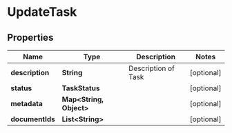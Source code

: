 

# UpdateTask


## Properties

| Name | Type | Description | Notes |
|------------ | ------------- | ------------- | -------------|
|**description** | **String** | Description of Task |  [optional] |
|**status** | **TaskStatus** |  |  [optional] |
|**metadata** | **Map&lt;String, Object&gt;** |  |  [optional] |
|**documentIds** | **List&lt;String&gt;** |  |  [optional] |



